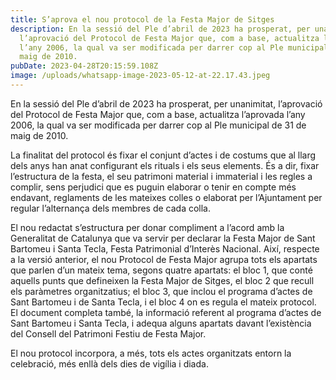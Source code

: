 ```yaml
---
title: S’aprova el nou protocol de la Festa Major de Sitges
description: En la sessió del Ple d’abril de 2023 ha prosperat, per unanimitat,
  l’aprovació del Protocol de Festa Major que, com a base, actualitza l’aprovada
  l’any 2006, la qual va ser modificada per darrer cop al Ple municipal de 31 de
  maig de 2010.
pubDate: 2023-04-28T20:15:59.108Z
image: /uploads/whatsapp-image-2023-05-12-at-22.17.43.jpeg
---
```

En la sessió del Ple d’abril de 2023 ha prosperat, per unanimitat, l’aprovació del Protocol de Festa Major que, com a base, actualitza l’aprovada l’any 2006, la qual va ser modificada per darrer cop al Ple municipal de 31 de maig de 2010.

La finalitat del protocol és fixar el conjunt d’actes i de costums que al llarg dels anys han anat configurant els rituals i els seus elements. És a dir, fixar l’estructura de la festa, el seu patrimoni material i immaterial i les regles a complir, sens perjudici que es puguin elaborar o tenir en compte més endavant, reglaments de les mateixes colles o elaborat per l’Ajuntament per regular l’alternança dels membres de cada colla.

El nou redactat s’estructura per donar compliment a l’acord amb la Generalitat de Catalunya que va servir per declarar la Festa Major de Sant Bartomeu i Santa Tecla, Festa Patrimonial d’Interès Nacional. Així, respecte a la versió anterior, el nou Protocol de Festa Major agrupa tots els apartats que parlen d’un mateix tema, segons quatre apartats: el bloc 1, que conté aquells punts que defineixen la Festa Major de Sitges, el bloc 2 que recull els paràmetres organitzatius; el bloc 3, que inclou el programa d’actes de Sant Bartomeu i de Santa Tecla, i el bloc 4 on es regula el mateix protocol. El document completa també, la informació referent al programa d’actes de Sant Bartomeu i Santa Tecla, i adequa alguns apartats davant l’existència del Consell del Patrimoni Festiu de Festa Major.

El nou protocol incorpora, a més, tots els actes organitzats entorn la celebració, més enllà dels dies de vigília i diada.